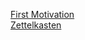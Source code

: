 [First Motivation](https://www.youtube.com/watch?v=L9SLlxaEEXY&ab_channel=morganeua)  
[Zettelkasten](https://zettelkasten.de/introduction/)